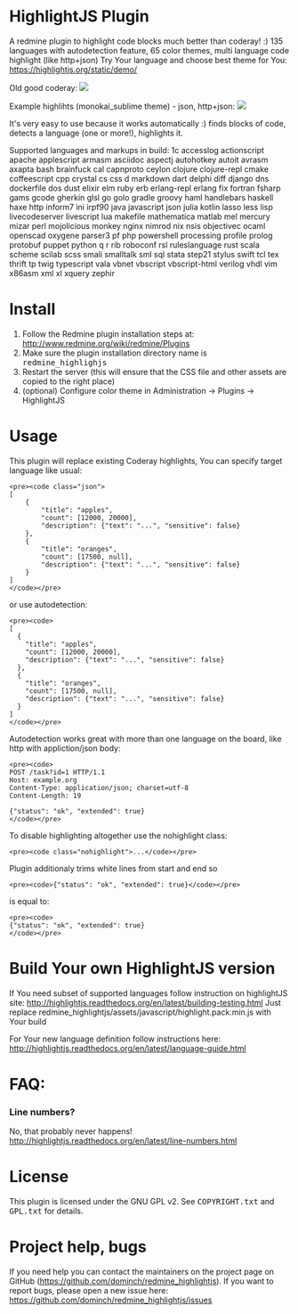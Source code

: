 # HighlightJS Plugin 

A redmine plugin to highlight code blocks much better than coderay! :) 
135 languages with autodetection feature, 65 color themes, multi language code highlight (like http+json) 
Try Your language and choose best theme for You: https://highlightjs.org/static/demo/

Old good coderay: 
![]({{site.baseurl}}/screenshots/coderay.png)

Example highlihts (monokai_sublime theme) - json, http+json:
![]({{site.baseurl}}/screenshots/highlightjs.png)

It's very easy to use because it works automatically :) finds blocks of code, detects a language (one or more!), highlights it.

Supported languages and markups in build: 1c accesslog actionscript apache applescript armasm asciidoc aspectj autohotkey autoit avrasm axapta bash brainfuck cal capnproto ceylon clojure clojure-repl cmake coffeescript cpp crystal cs css d markdown dart delphi diff django dns dockerfile dos dust elixir elm ruby erb erlang-repl erlang fix fortran fsharp gams gcode gherkin glsl go golo gradle groovy haml handlebars haskell haxe http inform7 ini irpf90 java javascript json julia kotlin lasso less lisp livecodeserver livescript lua makefile mathematica matlab mel mercury mizar perl mojolicious monkey nginx nimrod nix nsis objectivec ocaml openscad oxygene parser3 pf php powershell processing profile prolog protobuf puppet python q r rib roboconf rsl ruleslanguage rust scala scheme scilab scss smali smalltalk sml sql stata step21 stylus swift tcl tex thrift tp twig typescript vala vbnet vbscript vbscript-html verilog vhdl vim x86asm xml xl xquery zephir


# Install

1. Follow the Redmine plugin installation steps at: http://www.redmine.org/wiki/redmine/Plugins
1. Make sure the plugin installation directory name is <tt>redmine_highlighjs</tt>
1. Restart the server (this will ensure that the CSS file and other assets are copied to the right place)
1. (optional) Configure color theme in Administration -> Plugins -> HighlightJS

# Usage

This plugin will replace existing Coderay highlights, 
You can specify target language like usual: 

	<pre><code class="json">
	[
  		{
    		"title": "apples",
    		"count": [12000, 20000],
    		"description": {"text": "...", "sensitive": false}
  		},
  		{
    		"title": "oranges",
    		"count": [17500, null],
    		"description": {"text": "...", "sensitive": false}
  		}
	]
	</code></pre>

or use autodetection: 

	<pre><code>
	[
	  {
	    "title": "apples",
    	"count": [12000, 20000],
    	"description": {"text": "...", "sensitive": false}
	  },
	  {
	    "title": "oranges",
	    "count": [17500, null],
	    "description": {"text": "...", "sensitive": false}
	  }
	]
	</code></pre>

Autodetection works great with more than one language on the board, like http with appliction/json body: 

	<pre><code>
	POST /task?id=1 HTTP/1.1
	Host: example.org
	Content-Type: application/json; charset=utf-8
	Content-Length: 19
	
	{"status": "ok", "extended": true}
	</code></pre>

To disable highlighting altogether use the nohighlight class:

	<pre><code class="nohighlight">...</code></pre>

Plugin additionaly trims white lines from start and end so  

	<pre><code>{"status": "ok", "extended": true}</code></pre>

is equal to: 

	<pre><code>
	{"status": "ok", "extended": true}
	</code></pre>

# Build Your own HighlightJS version

If You need subset of supported languages follow instruction on highlightJS site: http://highlightjs.readthedocs.org/en/latest/building-testing.html
Just replace redmine_highlightjs/assets/javascript/highlight.pack.min.js with Your build 

For Your new language definition follow instructions here: http://highlightjs.readthedocs.org/en/latest/language-guide.html

# FAQ: 

### Line numbers? 

No, that probably never happens! http://highlightjs.readthedocs.org/en/latest/line-numbers.html


# License

This plugin is licensed under the GNU GPL v2.  See <tt>COPYRIGHT.txt</tt> and <tt>GPL.txt</tt> for details.

# Project help, bugs

If you need help you can contact the maintainers on the project page on GitHub (https://github.com/dominch/redmine_highlightjs). If you want to report bugs, please open a new issue here: https://github.com/dominch/redmine_highlightjs/issues
